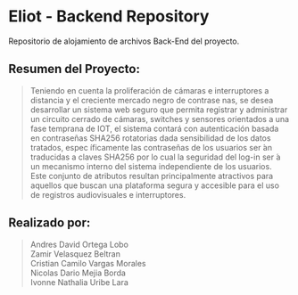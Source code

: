 # Eliot - Backend Repository

Repositorio de alojamiento de archivos Back-End del proyecto.


## Resumen del Proyecto:

>Teniendo en cuenta la proliferación de cámaras e interruptores a distancia y el creciente mercado negro de contrase nas, se desea desarrollar un sistema web seguro que permita registrar y administrar un circuito cerrado de cámaras, switches y sensores orientados a una fase temprana de IOT, el sistema contará con autenticación basada en contraseñas SHA256 rotatorias dada sensibilidad de los datos tratados, espec ́ıficamente las contraseñas de los usuarios ser ́an traducidas a claves SHA256 por lo cual la seguridad del log-in ser ́a un mecanismo interno del sistema independiente de los usuarios. Este conjunto de atributos resultan principalmente atractivos para aquellos que buscan una plataforma segura y accesible para el uso de registros audiovisuales e interruptores.

## Realizado por: 

>Andres David Ortega Lobo \
Zamir Velasquez Beltran \
Cristian Camilo Vargas Morales \
Nicolas Dario Mejia Borda \
Ivonne Nathalia Uribe Lara 

